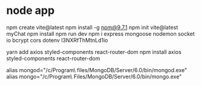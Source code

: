 # node app
npm create vite@latest
 npm install -g npm@9.7.1
 npm init vite@latest myChat 
 npm install
 npm run dev
npm i express mongoose nodemon  socket io bcrypt cors dotenv
l3NXRfThMtnLd1io

yarn add axios styled-components react-router-dom
npm install axios styled-components react-router-dom


alias mongod="/c/Program\ files/MongoDB/Server/6.0/bin/mongod.exe"
alias mongo="/c/Program\ Files/MongoDB/Server/6.0/bin/mongo.exe"
